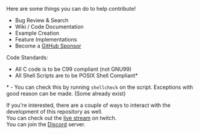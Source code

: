 Here are some things you can do to help contribute!
- Bug Review & Search
- Wiki / Code Documentation
- Example Creation
- Feature Implementations 
- Become a [GitHub Sponsor](https://github.com/sponsors/tek256)

Code Standards:
- All C code is to be C99 compliant (not GNU99)
- All Shell Scripts are to be POSIX Shell Compliant\*

\* - You can check this by running `shellcheck` on the script. Exceptions with good reason can be made. (Some already exist)

If you're interested, there are a couple of ways to interact with the development of this repository as well.  
You can check out the [live stream](https://twitch.tv/tek256) on twitch.  
You can join the [Discord](https://tek256.com/discord) server.  

